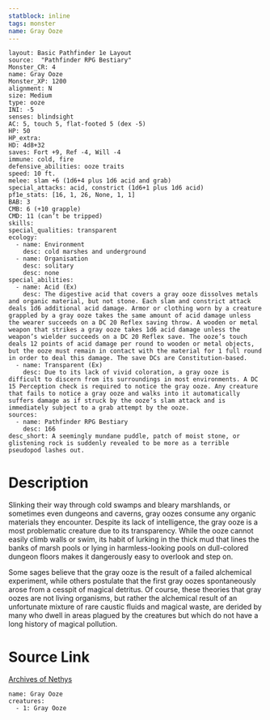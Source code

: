```yaml
---
statblock: inline
tags: monster
name: Gray Ooze
---
```

```statblock
layout: Basic Pathfinder 1e Layout
source:  "Pathfinder RPG Bestiary"
Monster_CR: 4
name: Gray Ooze
Monster_XP: 1200
alignment: N
size: Medium
type: ooze
INI: -5
senses: blindsight
AC: 5, touch 5, flat-footed 5 (dex -5)
HP: 50
HP_extra: 
HD: 4d8+32
saves: Fort +9, Ref -4, Will -4
immune: cold, fire
defensive_abilities: ooze traits
speed: 10 ft.
melee: slam +6 (1d6+4 plus 1d6 acid and grab)
special_attacks: acid, constrict (1d6+1 plus 1d6 acid)
pf1e_stats: [16, 1, 26, None, 1, 1]
BAB: 3
CMB: 6 (+10 grapple)
CMD: 11 (can’t be tripped)
skills: 
special_qualities: transparent
ecology:
  - name: Environment
    desc: cold marshes and underground
  - name: Organisation
    desc: solitary
    desc: none
special_abilities:
  - name: Acid (Ex)
    desc: The digestive acid that covers a gray ooze dissolves metals and organic material, but not stone. Each slam and constrict attack deals 1d6 additional acid damage. Armor or clothing worn by a creature grappled by a gray ooze takes the same amount of acid damage unless the wearer succeeds on a DC 20 Reflex saving throw. A wooden or metal weapon that strikes a gray ooze takes 1d6 acid damage unless the weapon’s wielder succeeds on a DC 20 Reflex save. The ooze’s touch deals 12 points of acid damage per round to wooden or metal objects, but the ooze must remain in contact with the material for 1 full round in order to deal this damage. The save DCs are Constitution-based.
  - name: Transparent (Ex)
    desc: Due to its lack of vivid coloration, a gray ooze is difficult to discern from its surroundings in most environments. A DC 15 Perception check is required to notice the gray ooze. Any creature that fails to notice a gray ooze and walks into it automatically suffers damage as if struck by the ooze’s slam attack and is immediately subject to a grab attempt by the ooze.
sources:
  - name: Pathfinder RPG Bestiary
    desc: 166
desc_short: A seemingly mundane puddle, patch of moist stone, or glistening rock is suddenly revealed to be more as a terrible pseudopod lashes out.
```
# Description
Slinking their way through cold swamps and bleary marshlands, or sometimes even dungeons and caverns, gray oozes consume any organic materials they encounter. Despite its lack of intelligence, the gray ooze is a most problematic creature due to its transparency. While the ooze cannot easily climb walls or swim, its habit of lurking in the thick mud that lines the banks of marsh pools or lying in harmless-looking pools on dull-colored dungeon floors makes it dangerously easy to overlook and step on.

Some sages believe that the gray ooze is the result of a failed alchemical experiment, while others postulate that the first gray oozes spontaneously arose from a cesspit of magical detritus. Of course, these theories that gray oozes are not living organisms, but rather the alchemical result of an unfortunate mixture of rare caustic fluids and magical waste, are derided by many who dwell in areas plagued by the creatures but which do not have a long history of magical pollution.
# Source Link
[Archives of Nethys](https://aonprd.com/MonsterDisplay.aspx?ItemName=Gray%20Ooze)
```encounter-table
name: Gray Ooze
creatures:
  - 1: Gray Ooze
```

